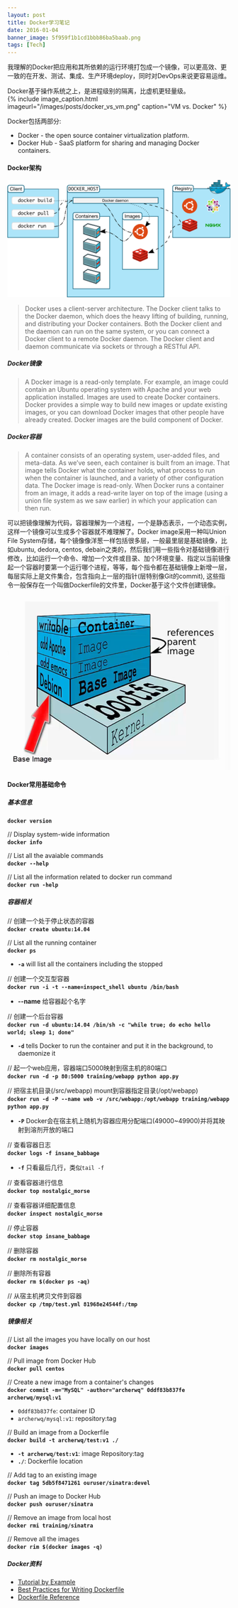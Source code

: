 ```yaml
---
layout: post
title: Docker学习笔记
date: 2016-01-04
banner_image: 5f959f1b1cd1bbb86ba5baab.png
tags: [Tech]
---
```


我理解的Docker把应用和其所依赖的运行环境打包成一个镜像，可以更高效、更一致的在开发、测试、集成、生产环境deploy，同时对DevOps来说更容易运维。  

<!--more-->

Docker基于操作系统之上，是进程级别的隔离，比虚机更轻量级。  
{% include image_caption.html imageurl="/images/posts/docker_vs_vm.png" caption="VM vs. Docker" %} 

Docker包括两部分:  

* Docker - the open source container virtualization platform.
* Docker Hub - SaaS platform for sharing and managing Docker containers.


#### Docker架构
![docker architecture](/images/posts/docker_architecture.svg)  

> Docker uses a client-server architecture. The Docker client talks to the Docker daemon, which does the heavy lifting of building, running, and distributing your Docker containers. Both the Docker client and the daemon can run on the same system, or you can connect a Docker client to a remote Docker daemon. The Docker client and daemon communicate via sockets or through a RESTful API.  

##### Docker镜像
> A Docker image is a read-only template. For example, an image could contain an Ubuntu operating system with Apache and your web application installed. Images are used to create Docker containers. Docker provides a simple way to build new images or update existing images, or you can download Docker images that other people have already created. Docker images are the build component of Docker.

##### Docker容器
> A container consists of an operating system, user-added files, and meta-data. As we’ve seen, each container is built from an image. That image tells Docker what the container holds, what process to run when the container is launched, and a variety of other configuration data. The Docker image is read-only. When Docker runs a container from an image, it adds a read-write layer on top of the image (using a union file system as we saw earlier) in which your application can then run.

可以把镜像理解为代码，容器理解为一个进程，一个是静态表示，一个动态实例，这样一个镜像可以生成多个容器就不难理解了。Docker image采用一种叫Union File System存储，每个镜像像洋葱一样包括很多层，一般最里层是基础镜像，比如ubuntu, dedora, centos, debain之类的，然后我们用一些指令对基础镜像进行修改，比如运行一个命令、增加一个文件或目录、加个环境变量、指定以当前镜像起一个容器时要第一个运行哪个进程，等等，每个指令都在基础镜像上新增一层，每层实际上是文件集合，包含指向上一层的指针(层特别像Git的commit), 这些指令一般保存在一个叫做Dockerfile的文件里，Docker基于这个文件创建镜像。

![docker image layers](/images/posts/docker_image_layers.png)

#### Docker常用基础命令

##### 基本信息
**`docker version`**

// Display system-wide information  
**`docker info`**  

// List all the avaiable commands  
**`docker --help`**  

// List all the information related to docker run command  
**`docker run -help`**  

##### 容器相关
// 创建一个处于停止状态的容器  
**`docker create ubuntu:14.04`**  

// List all the running container  
**`docker ps`**  
* **`-a`** will list all the containers including the stopped 
 
// 创建一个交互型容器  
**`docker run -i -t --name=inspect_shell ubuntu /bin/bash`**  

* **--name** 给容器起个名字

// 创建一个后台容器  
**`docker run -d ubuntu:14.04 /bin/sh -c "while true; do echo hello world; sleep 1; done"`**  
* **`-d`** tells Docker to run the container and put it in the background, to daemonize it

// 起一个web应用，容器端口5000映射到宿主机的80端口   
**`docker run -d -p 80:5000 training/webapp python app.py`**  

// 把宿主机目录(/src/webapp) mount到容器指定目录(/opt/webapp)  
**`docker run -d -P --name web -v /src/webapp:/opt/webapp training/webapp python app.py`**  
* **`-P`** Docker会在宿主机上随机为容器应用分配端口(49000~49900)并将其映射到溶剂开放的端口  

// 查看容器日志  
**`docker logs -f insane_babbage`**  
* **`-f`** 只看最后几行，类似`tail -f`   

// 查看容器进行信息  
**`docker top nostalgic_morse`**  

// 查看容器详细配置信息    
**`docker inspect nostalgic_morse`**  

// 停止容器  
**`docker stop insane_babbage`**  

// 删除容器  
**`docker rm nostalgic_morse`**  

// 删除所有容器  
**`docker rm $(docker ps -aq)`**  

// 从宿主机拷贝文件到容器  
**`docker cp /tmp/test.yml 81968e24544f:/tmp`**  

##### 镜像相关
// List all the images you have locally on our host  
**`docker images`**  

// Pull image from Docker Hub  
**`docker pull centos`**  

// Create a new image from a container's changes  
**`docker commit -m="MySQL" -author="archerwq" 0ddf83b837fe archerwq/mysql:v1`**
* `0ddf83b837fe`: container ID
* `archerwq/mysql:v1`: repository:tag 


// Build an image from a Dockerfile  
**`docker build -t archerwq/test:v1 ./`**  
* **`-t archerwq/test:v1`**: image Repository:tag
* **`./`**: Dockerfile location

// Add tag to an existing image  
**`docker tag 5db5f8471261 ouruser/sinatra:devel`**  

// Push an image to Docker Hub  
**`docker push ouruser/sinatra`**  

// Remove an image from local host  
**`docker rmi training/sinatra`**

// Remove all the images  
**`docker rim $(docker images -q) `**  


##### Docker资料

* [Tutorial by Example](https://docs.docker.com/engine/userguide/dockerizing/)
* [Best Practices for Writing Dockerfile](https://docs.docker.com/engine/articles/dockerfile_best-practices/)
* [Dockerfile Reference](https://docs.docker.com/engine/reference/builder/)


